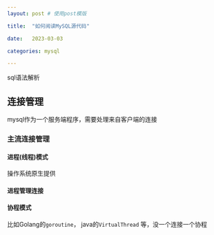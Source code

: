 ```yaml
---
layout: post # 使用post模版

title:  "如何阅读MySQL源代码"

date:   2023-03-03

categories: mysql

---
```


sql语法解析

## 连接管理

mysql作为一个服务端程序，需要处理来自客户端的连接

### 主流连接管理

#### 进程(线程)模式
操作系统原生提供

#### 进程管理连接

#### 协程模式
比如Golang的`goroutine`， java的`VirtualThread` 等，没一个连接一个协程



